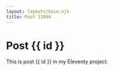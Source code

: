 ```yaml
---
layout: layouts/base.njk
title: Post 13994
---
```


# Post {{ id }}

This is post {{ id }} in my Eleventy project.
